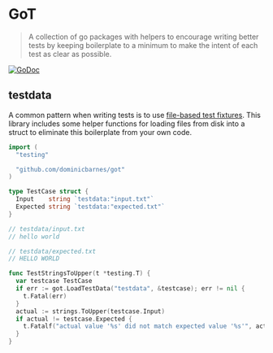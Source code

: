 # GoT

> A collection of go packages with helpers to encourage writing better tests by
> keeping boilerplate to a minimum to make the intent of each test as clear as
> possible.

[![GoDoc][godoc-badge]][godoc]


## testdata

A common pattern when writing tests is to use [file-based test fixtures][dave-cheney-test-fixtures].
This library includes some helper functions for loading files from disk into a
struct to eliminate this boilerplate from your own code.

```go
import (
  "testing"

  "github.com/dominicbarnes/got"
)

type TestCase struct {
  Input    string `testdata:"input.txt"`
  Expected string `testdata:"expected.txt"`
}

// testdata/input.txt
// hello world

// testdata/expected.txt
// HELLO WORLD

func TestStringsToUpper(t *testing.T) {
  var testcase TestCase
  if err := got.LoadTestData("testdata", &testcase); err != nil {
    t.Fatal(err)
  }
  actual := strings.ToUpper(testcase.Input)
  if actual != testcase.Expected {
    t.Fatalf("actual value '%s' did not match expected value '%s'", actual, expected)
  }
}
```


[dave-cheney-test-fixtures]: https://dave.cheney.net/2016/05/10/test-fixtures-in-go
[godoc]: https://godoc.org/github.com/dominicbarnes/got
[godoc-badge]: https://godoc.org/github.com/dominicbarnes/got?status.svg